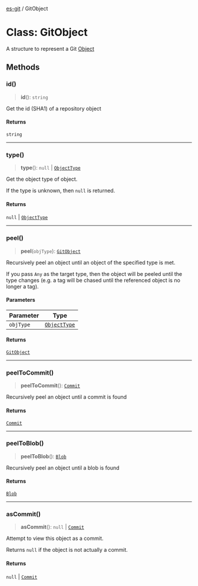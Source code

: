 [es-git](../globals.md) / GitObject

# Class: GitObject

A structure to represent a Git [Object][1]

[1]: http://git-scm.com/book/en/Git-Internals-Git-Objects

## Methods

### id()

> **id**(): `string`

Get the id (SHA1) of a repository object

#### Returns

`string`

***

### type()

> **type**(): `null` \| [`ObjectType`](../enumerations/ObjectType.md)

Get the object type of object.

If the type is unknown, then `null` is returned.

#### Returns

`null` \| [`ObjectType`](../enumerations/ObjectType.md)

***

### peel()

> **peel**(`objType`): [`GitObject`](GitObject.md)

Recursively peel an object until an object of the specified type is met.

If you pass `Any` as the target type, then the object will be
peeled until the type changes (e.g. a tag will be chased until the
referenced object is no longer a tag).

#### Parameters

| Parameter | Type |
| ------ | ------ |
| `objType` | [`ObjectType`](../enumerations/ObjectType.md) |

#### Returns

[`GitObject`](GitObject.md)

***

### peelToCommit()

> **peelToCommit**(): [`Commit`](Commit.md)

Recursively peel an object until a commit is found

#### Returns

[`Commit`](Commit.md)

***

### peelToBlob()

> **peelToBlob**(): [`Blob`](Blob.md)

Recursively peel an object until a blob is found

#### Returns

[`Blob`](Blob.md)

***

### asCommit()

> **asCommit**(): `null` \| [`Commit`](Commit.md)

Attempt to view this object as a commit.

Returns `null` if the object is not actually a commit.

#### Returns

`null` \| [`Commit`](Commit.md)
